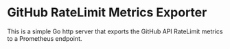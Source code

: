 # GitHub RateLimit Metrics Exporter

This is a simple Go http server that exports the GitHub API RateLimit metrics to a Prometheus endpoint.
